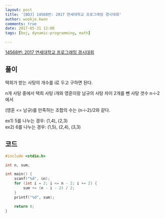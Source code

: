 ```yaml
---
layout: post
title: '[BOJ] 14568번: 2017 연세대학교 프로그래밍 경시대회'
author: wookje.kwon
comments: true
date: 2017-05-31 12:00
tags: [boj, dynamic-programming, math]

---
```


[14568번: 2017 연세대학교 프로그래밍 경시대회](https://www.acmicpc.net/problem/14568)

## 풀이

택희가 받는 사탕의 개수를 i로 두고 구하면 된다.

n개 사탕 중에서 택희 사탕 i개와 영훈이랑 남규의 사탕 차이 2개를 뺀 사탕 갯수 n-i-2에서

(영훈 <= 남규)를 만족하는 조합의 수는 (n-i-2)/2와 같다.

ex1) 5를 나누는 경우: (1,4), (2,3)  
ex2) 6를 나누는 경우: (1,5), (2,4), (3,3) 

## 코드

```cpp
#include <stdio.h>

int n, sum;

int main() {
	scanf("%d", &n);
	for (int i = 2; i <= n - 2; i += 2) {
		sum += (n - i - 2) / 2;
	}
	printf("%d", sum);

	return 0;
}
```
